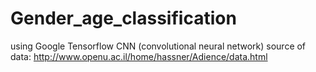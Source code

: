 # Gender_age_classification
using Google Tensorflow CNN (convolutional neural network)
source of data: http://www.openu.ac.il/home/hassner/Adience/data.html
